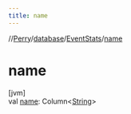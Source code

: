 ```yaml
---
title: name
---
```

//[Perry](../../../index.html)/[database](../index.html)/[EventStats](index.html)/[name](name.html)



# name



[jvm]\
val [name](name.html): Column&lt;[String](https://kotlinlang.org/api/latest/jvm/stdlib/kotlin/-string/index.html)&gt;




